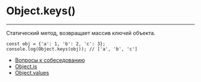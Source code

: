 # Object.keys()
____

Статический метод, возвращает массив ключей объекта.

```
const obj = {'a': 1, 'b': 2, 'c': 3};
console.log(Object.keys(obj)); // ['a', 'b', 'c']
```


- [Вопросы к собеседованию](../../README.md)
- [Object.is](./Object.is.md)
- [Object.values](./Object.values.md)